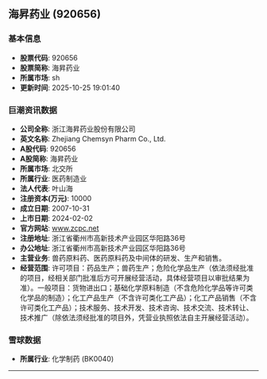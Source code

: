 ## 海昇药业 (920656)

### 基本信息

- **股票代码**: 920656
- **股票简称**: 海昇药业
- **所属市场**: sh
- **更新时间**: 2025-10-25 19:01:40

### 巨潮资讯数据

- **公司全称**: 浙江海昇药业股份有限公司
- **英文名称**: Zhejiang Chemsyn Pharm Co., Ltd.
- **A股代码**: 920656
- **A股简称**: 海昇药业
- **所属市场**: 北交所
- **所属行业**: 医药制造业
- **法人代表**: 叶山海
- **注册资本(万元)**: 10000
- **成立日期**: 2007-10-31
- **上市日期**: 2024-02-02
- **官方网站**: www.zcpc.net
- **注册地址**: 浙江省衢州市高新技术产业园区华阳路36号
- **办公地址**: 浙江省衢州市高新技术产业园区华阳路36号
- **主营业务**: 兽药原料药、医药原料药及中间体的研发、生产和销售。
- **经营范围**: 许可项目：药品生产；兽药生产；危险化学品生产（依法须经批准的项目，经相关部门批准后方可开展经营活动，具体经营项目以审批结果为准）。一般项目：货物进出口；基础化学原料制造（不含危险化学品等许可类化学品的制造）；化工产品生产（不含许可类化工产品）；化工产品销售（不含许可类化工产品）；技术服务、技术开发、技术咨询、技术交流、技术转让、技术推广（除依法须经批准的项目外，凭营业执照依法自主开展经营活动）。

### 雪球数据

- **所属行业**: 化学制药 (BK0040)

---